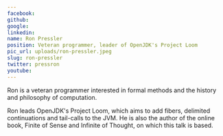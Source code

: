 ```yaml
---
facebook: 
github: 
google: 
linkedin: 
name: Ron Pressler
position: Veteran programmer, leader of OpenJDK's Project Loom
pic_url: uploads/ron-pressler.jpeg
slug: ron-pressler
twitter: pressron
youtube: 
---
```

<p>Ron is a veteran programmer interested in formal methods and the history and philosophy of computation.</p>

<p>Ron&nbsp;leads OpenJDK&#39;s Project Loom, which aims to add fibers, delimited continuations and tail-calls to the JVM. He is also the author of the online book, Finite of Sense and Infinite of Thought, on which this talk is based.</p>
